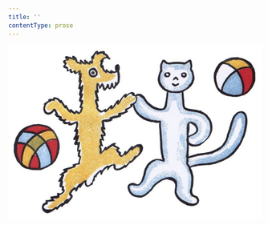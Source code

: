 ```yaml
---
title: ''
contentType: prose
---
```


![povidani_o_pejskovi_a_kocicce_001](./resources/povidani_o_pejskovi_a_kocicce_001.jpg)
